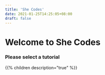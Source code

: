 ```yaml
---
title: 'She Codes'
date: 2021-01-25T14:25:05+08:00
draft: false
---
```


# Welcome to She Codes

### Please select a tutorial

{{% children description="true" %}}
